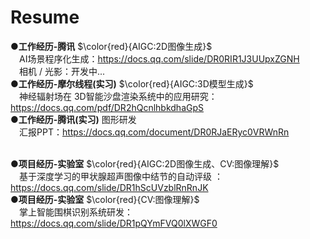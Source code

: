# Resume
**●工作经历-腾讯**  $\color{red}{AIGC:2D图像生成}$<br> 
&ensp;&ensp;AI场景程序化生成：https://docs.qq.com/slide/DR0RIR1J3UUpxZGNH <br>
&ensp;&ensp;相机 / 光影：开发中... <br>
**●工作经历-摩尔线程(实习)** $\color{red}{AIGC:3D模型生成}$ <br>
&ensp;&ensp;神经辐射场在 3D智能沙盘渲染系统中的应用研究：https://docs.qq.com/pdf/DR2hQcnlhbkdhaGpS <br>
**●工作经历-腾讯(实习)** 图形研发 <br>
&ensp;&ensp;汇报PPT：https://docs.qq.com/document/DR0RJaERyc0VRWnRn <br><br>

**●项目经历-实验室** $\color{red}{AIGC:2D图像生成、CV:图像理解}$  <br>
&ensp;&ensp;基于深度学习的甲状腺超声图像中结节的自动评级 ：	https://docs.qq.com/slide/DR1hScUVzblRnRnJK <br>
**●项目经历-实验室** $\color{red}{CV:图像理解}$ <br>
&ensp;&ensp;掌上智能围棋识别系统研发：https://docs.qq.com/slide/DR1pQYmFVQ0lXWGF0

